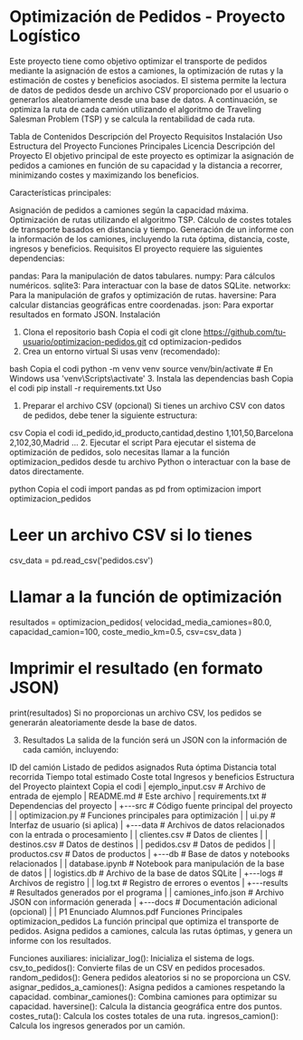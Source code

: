 Optimización de Pedidos - Proyecto Logístico
============================================
Este proyecto tiene como objetivo optimizar el transporte de pedidos mediante la asignación de estos a camiones, la optimización de rutas y la estimación de costes y beneficios asociados. El sistema permite la lectura de datos de pedidos desde un archivo CSV proporcionado por el usuario o generarlos aleatoriamente desde una base de datos. A continuación, se optimiza la ruta de cada camión utilizando el algoritmo de Traveling Salesman Problem (TSP) y se calcula la rentabilidad de cada ruta.

Tabla de Contenidos
Descripción del Proyecto
Requisitos
Instalación
Uso
Estructura del Proyecto
Funciones Principales
Licencia
Descripción del Proyecto
El objetivo principal de este proyecto es optimizar la asignación de pedidos a camiones en función de su capacidad y la distancia a recorrer, minimizando costes y maximizando los beneficios.

Características principales:

Asignación de pedidos a camiones según la capacidad máxima.
Optimización de rutas utilizando el algoritmo TSP.
Cálculo de costes totales de transporte basados en distancia y tiempo.
Generación de un informe con la información de los camiones, incluyendo la ruta óptima, distancia, coste, ingresos y beneficios.
Requisitos
El proyecto requiere las siguientes dependencias:

pandas: Para la manipulación de datos tabulares.
numpy: Para cálculos numéricos.
sqlite3: Para interactuar con la base de datos SQLite.
networkx: Para la manipulación de grafos y optimización de rutas.
haversine: Para calcular distancias geográficas entre coordenadas.
json: Para exportar resultados en formato JSON.
Instalación
1. Clona el repositorio
bash
Copia el codi
git clone https://github.com/tu-usuario/optimizacion-pedidos.git
cd optimizacion-pedidos
2. Crea un entorno virtual
Si usas venv (recomendado):

bash
Copia el codi
python -m venv venv
source venv/bin/activate  # En Windows usa 'venv\Scripts\activate'
3. Instala las dependencias
bash
Copia el codi
pip install -r requirements.txt
Uso
1. Preparar el archivo CSV (opcional)
Si tienes un archivo CSV con datos de pedidos, debe tener la siguiente estructura:

csv
Copia el codi
id_pedido,id_producto,cantidad,destino
1,101,50,Barcelona
2,102,30,Madrid
...
2. Ejecutar el script
Para ejecutar el sistema de optimización de pedidos, solo necesitas llamar a la función optimizacion_pedidos desde tu archivo Python o interactuar con la base de datos directamente.

python
Copia el codi
import pandas as pd
from optimizacion import optimizacion_pedidos

# Leer un archivo CSV si lo tienes
csv_data = pd.read_csv('pedidos.csv')

# Llamar a la función de optimización
resultados = optimizacion_pedidos(
    velocidad_media_camiones=80.0,
    capacidad_camion=100,
    coste_medio_km=0.5,
    csv=csv_data
)

# Imprimir el resultado (en formato JSON)
print(resultados)
Si no proporcionas un archivo CSV, los pedidos se generarán aleatoriamente desde la base de datos.

3. Resultados
La salida de la función será un JSON con la información de cada camión, incluyendo:

ID del camión
Listado de pedidos asignados
Ruta óptima
Distancia total recorrida
Tiempo total estimado
Coste total
Ingresos y beneficios
Estructura del Proyecto
plaintext
Copia el codi
|   ejemplo_input.csv        # Archivo de entrada de ejemplo
|   README.md                # Este archivo
|   requirements.txt         # Dependencias del proyecto
|
+---src                     # Código fuente principal del proyecto
|   |   optimizacion.py     # Funciones principales para optimización
|   |   ui.py               # Interfaz de usuario (si aplica)
|
+---data                    # Archivos de datos relacionados con la entrada o procesamiento
|   |   clientes.csv        # Datos de clientes
|   |   destinos.csv        # Datos de destinos
|   |   pedidos.csv         # Datos de pedidos
|   |   productos.csv       # Datos de productos
|
+---db                      # Base de datos y notebooks relacionados
|   |   database.ipynb      # Notebook para manipulación de la base de datos
|   |   logistics.db        # Archivo de la base de datos SQLite
|
+---logs                    # Archivos de registro
|   |   log.txt             # Registro de errores o eventos
|
+---results                 # Resultados generados por el programa
|   |   camiones_info.json  # Archivo JSON con información generada
|
+---docs                    # Documentación adicional (opcional)
|   |   P1 Enunciado Alumnos.pdf
Funciones Principales
optimizacion_pedidos
La función principal que optimiza el transporte de pedidos. Asigna pedidos a camiones, calcula las rutas óptimas, y genera un informe con los resultados.

Funciones auxiliares:
inicializar_log(): Inicializa el sistema de logs.
csv_to_pedidos(): Convierte filas de un CSV en pedidos procesados.
random_pedidos(): Genera pedidos aleatorios si no se proporciona un CSV.
asignar_pedidos_a_camiones(): Asigna pedidos a camiones respetando la capacidad.
combinar_camiones(): Combina camiones para optimizar su capacidad.
haversine(): Calcula la distancia geográfica entre dos puntos.
costes_ruta(): Calcula los costes totales de una ruta.
ingresos_camion(): Calcula los ingresos generados por un camión.